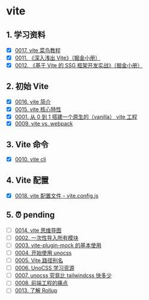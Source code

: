 # vite


## 1. 学习资料

- [x] [0017. vite 菜鸟教程](https://tnotesjs.github.io/TNotes.vite/notes/0017.%20vite%20%E8%8F%9C%E9%B8%9F%E6%95%99%E7%A8%8B/README)
- [x] [0011. 《深入浅出 Vite》（掘金小册）](https://tnotesjs.github.io/TNotes.vite/notes/0011.%20%E3%80%8A%E6%B7%B1%E5%85%A5%E6%B5%85%E5%87%BA%20Vite%E3%80%8B%EF%BC%88%E6%8E%98%E9%87%91%E5%B0%8F%E5%86%8C%EF%BC%89/README)
- [x] [0012. 《基于 Vite 的 SSG 框架开发实战》（掘金小册）](https://tnotesjs.github.io/TNotes.vite/notes/0012.%20%E3%80%8A%E5%9F%BA%E4%BA%8E%20Vite%20%E7%9A%84%20SSG%20%E6%A1%86%E6%9E%B6%E5%BC%80%E5%8F%91%E5%AE%9E%E6%88%98%E3%80%8B%EF%BC%88%E6%8E%98%E9%87%91%E5%B0%8F%E5%86%8C%EF%BC%89/README)

## 2. 初始 Vite

- [x] [0016. vite 简介](https://tnotesjs.github.io/TNotes.vite/notes/0016.%20vite%20%E7%AE%80%E4%BB%8B/README)
- [x] [0015. vite 核心特性](https://tnotesjs.github.io/TNotes.vite/notes/0015.%20vite%20%E6%A0%B8%E5%BF%83%E7%89%B9%E6%80%A7/README)
- [x] [0001. 从 0 到 1 搭建一个原生的（vanilla） vite 工程](https://tnotesjs.github.io/TNotes.vite/notes/0001.%20%E4%BB%8E%200%20%E5%88%B0%201%20%E6%90%AD%E5%BB%BA%E4%B8%80%E4%B8%AA%E5%8E%9F%E7%94%9F%E7%9A%84%EF%BC%88vanilla%EF%BC%89%20vite%20%E5%B7%A5%E7%A8%8B/README)
- [x] [0009. vite vs. webpack](https://tnotesjs.github.io/TNotes.vite/notes/0009.%20vite%20vs.%20webpack/README)

## 3. Vite 命令

- [x] [0010. vite cli](https://tnotesjs.github.io/TNotes.vite/notes/0010.%20vite%20cli/README)

## 4. Vite 配置

- [x] [0018. vite 配置文件 - vite.config.js](https://tnotesjs.github.io/TNotes.vite/notes/0018.%20vite%20%E9%85%8D%E7%BD%AE%E6%96%87%E4%BB%B6%20-%20vite.config.js/README)

## 5. ⏰ pending

- [ ] [0014. vite 思维导图](https://tnotesjs.github.io/TNotes.vite/notes/0014.%20vite%20%E6%80%9D%E7%BB%B4%E5%AF%BC%E5%9B%BE/README)
- [ ] [0002. 一次性导入所有模块](https://tnotesjs.github.io/TNotes.vite/notes/0002.%20%E4%B8%80%E6%AC%A1%E6%80%A7%E5%AF%BC%E5%85%A5%E6%89%80%E6%9C%89%E6%A8%A1%E5%9D%97/README)
- [ ] [0003. vite-plugin-mock 的基本使用](https://tnotesjs.github.io/TNotes.vite/notes/0003.%20vite-plugin-mock%20%E7%9A%84%E5%9F%BA%E6%9C%AC%E4%BD%BF%E7%94%A8/README)
- [ ] [0004. 开始使用 unocss](https://tnotesjs.github.io/TNotes.vite/notes/0004.%20%E5%BC%80%E5%A7%8B%E4%BD%BF%E7%94%A8%20unocss/README)
- [ ] [0005. Vite 路径别名](https://tnotesjs.github.io/TNotes.vite/notes/0005.%20Vite%20%E8%B7%AF%E5%BE%84%E5%88%AB%E5%90%8D/README)
- [ ] [0006. UnoCSS 学习资源](https://tnotesjs.github.io/TNotes.vite/notes/0006.%20UnoCSS%20%E5%AD%A6%E4%B9%A0%E8%B5%84%E6%BA%90/README)
- [ ] [0007. unocss 究竟比 tailwindcss 快多少](https://tnotesjs.github.io/TNotes.vite/notes/0007.%20unocss%20%E7%A9%B6%E7%AB%9F%E6%AF%94%20tailwindcss%20%E5%BF%AB%E5%A4%9A%E5%B0%91/README)
- [ ] [0008. 前端工程的痛点](https://tnotesjs.github.io/TNotes.vite/notes/0008.%20%E5%89%8D%E7%AB%AF%E5%B7%A5%E7%A8%8B%E7%9A%84%E7%97%9B%E7%82%B9/README)
- [ ] [0013. 了解 Rollup](https://tnotesjs.github.io/TNotes.vite/notes/0013.%20%E4%BA%86%E8%A7%A3%20Rollup/README)
